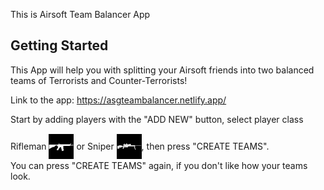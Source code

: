 This is Airsoft Team Balancer App

## Getting Started

This App will help you with splitting your Airsoft friends into two balanced teams of Terrorists and Counter-Terrorists!

Link to the app: https://asgteambalancer.netlify.app/

Start by adding players with the "ADD NEW" button, select player class Rifleman <img src='public/icons/m4.png'  style="width:40px; transform: translateY(15px); filter:invert() "/> or Sniper <img src='public/icons/sniper.png'  style="width:40px; transform: translateY(15px);  filter:invert()"/>, then press "CREATE TEAMS".

You can press "CREATE TEAMS" again, if you don't like how your teams look.
